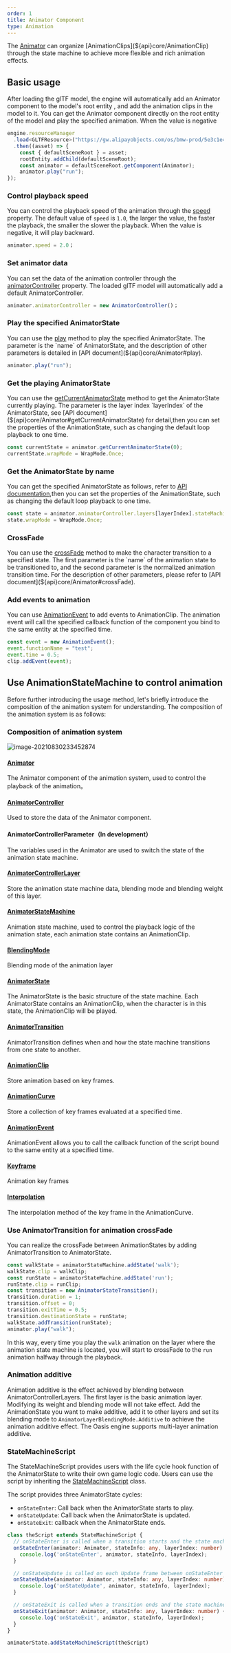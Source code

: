 ```yaml
---
order: 1
title: Animator Component
type: Animation
---
```


The [Animator](${api}core/Animator) can organize [AnimationClips](${api}core/AnimationClip) through the state machine to achieve more flexible and rich animation effects.

## Basic usage
After loading the glTF model, the engine will automatically add an Animator component to the model's root entity , and add the animation clips in the model to it. You can get the Animator component directly on the root entity of the model and play the specified animation. When the value is negative 

```typescript
engine.resourceManager
  .load<GLTFResource>("https://gw.alipayobjects.com/os/bmw-prod/5e3c1e4e-496e-45f8-8e05-f89f2bd5e4a4.glb")
  .then((asset) => {
    const { defaultSceneRoot } = asset;
    rootEntity.addChild(defaultSceneRoot);
    const animator = defaultSceneRoot.getComponent(Animator);
    animator.play("run");
});
```

### Control playback speed

You can control the playback speed of the animation through the [speed](${api}core/Animator#speed) property. The default value of `speed` is `1.0`, the larger the value, the faster the playback, the smaller the slower the playback. When the value is negative, it will play backward.

```typescript
animator.speed = 2.0；
```

### Set animator data

You can set the data of the animation controller through the [animatorController](${api}core/Animator#animatorController) property. The loaded glTF model will automatically add a default AnimatorController.

```typescript
animator.animatorController = new AnimatorController()；
```

### Play the specified AnimatorState

<playground src="skeleton-animation-play.ts"></playground>

You can use the [play](${api}core/Animator#play) method to play the specified AnimatorState. The parameter is the `name` of AnimatorState, and the description of other parameters is detailed in [API document](${api}core/Animator#play).

```typescript
animator.play("run");
```

### Get the playing AnimatorState

You can use the [getCurrentAnimatorState](${api}core/Animator#getCurrentAnimatorState) method to get the AnimatorState currently playing. The parameter is the layer index `layerIndex` of the AnimatorState, see [API document](${api}core/Animator#getCurrentAnimatorState) for detail,then you can set the properties of the AnimationState, such as changing the default loop playback to one time.

```typescript
const currentState = animator.getCurrentAnimatorState(0);
currentState.wrapMode = WrapMode.Once;
```

### Get the AnimatorState by name

You can get the specified AnimatorState as follows, refer to [API documentation](${api}core/Animator#animatorController),then you can set the properties of the AnimationState, such as changing the default loop playback to one time.

```typescript
const state = animator.animatorController.layers[layerIndex].stateMachine.findStateByName('xxx');
state.wrapMode = WrapMode.Once;
```

### CrossFade

<playground src="skeleton-animation-crossfade.ts"></playground>

You can use the [crossFade](${api}core/Animator#crossFade) method to make the character transition to a specified state. The first parameter is the `name` of the animation state to be transitioned to, and the second parameter is the normalized animation transition time. For the description of other parameters, please refer to [API document](${api}core/Animator#crossFade).

### Add events to animation

<playground src="animation-event.ts"></playground>

You can use [AnimationEvent](${api}core/AnimationEvent) to add events to AnimationClip. The animation event will call the specified callback function of the component you bind to the same entity at the specified time.

```typescript
const event = new AnimationEvent();
event.functionName = "test";
event.time = 0.5;
clip.addEvent(event);
```

## Use AnimationStateMachine to control animation

Before further introducing the usage method, let's briefly introduce the composition of the animation system for understanding. The composition of the animation system is as follows:

### Composition of animation system

![image-20210830233452874](https://gw.alipayobjects.com/zos/OasisHub/b973418a-cca7-46c9-9298-a54e7d445f70/image-20210830233452874.png)

#### [Animator](${api}core/Animator)
The Animator component of the animation system, used to control the playback of the animation。

#### [AnimatorController](${api}core/AnimatorController)
Used to store the data of the  Animator component.

#### AnimatorControllerParameter（In development）
The variables used in the Animator are used to switch the state of the animation state machine.

#### [AnimatorControllerLayer](${api}core/AnimatorControllerLayer)
Store the animation state machine data, blending mode and blending weight of this layer.

#### [AnimatorStateMachine](${api}core/AnimatorStateMachine)
Animation state machine, used to control the playback logic of the animation state, each animation state contains an AnimationClip.

#### [BlendingMode](${api}core/AnimatorControllerLayer#blendingMode)
Blending mode of the animation layer

#### [AnimatorState](${api}core/AnimatorState)
The AnimatorState is the basic structure of the state machine. Each AnimatorState contains an AnimationClip, when the character is in this state, the AnimationClip will be played.

#### [AnimatorTransition](${api}core/AnimatorTransition)
AnimatorTransition defines when and how the state machine transitions from one state to another.

#### [AnimationClip](${api}core/AnimationClip)
Store animation based on key frames.

#### [AnimationCurve](${api}core/AnimationCurve)
Store a collection of key frames evaluated at a specified time.

#### [AnimationEvent](${api}core/AnimationEvent)
AnimationEvent allows you to call the callback function of the script bound to the same entity at a specified time.

#### [Keyframe](${api}core/KeyFrame)
Animation key frames

#### [Interpolation](${api}core/AnimationCurve#interpolation)
The interpolation method of the key frame in the AnimationCurve.

### Use AnimatorTransition for animation crossFade
You can realize the crossFade between AnimationStates by adding AnimatorTransition to AnimatorState.

```typescript
const walkState = animatorStateMachine.addState('walk');
walkState.clip = walkClip;
const runState = animatorStateMachine.addState('run');
runState.clip = runClip;
const transition = new AnimatorStateTransition();
transition.duration = 1;
transition.offset = 0;
transition.exitTime = 0.5;
transition.destinationState = runState;
walkState.addTransition(runState);
animator.play("walk");
```
In this way, every time you play the `walk` animation on the layer where the animation state machine is located, you will start to crossFade to the `run` animation halfway through the playback.

### Animation additive

<playground src="skeleton-animation-additive.ts"></playground>

Animation additive is the effect achieved by blending between AnimatorControllerLayers. The first layer is the basic animation layer. Modifying its weight and blending mode will not take effect. Add the AnimationState you want to make additive, add it to other layers and set its blending mode to `AnimatorLayerBlendingMode.Additive` to achieve the animation additive effect. The Oasis engine supports multi-layer animation additive.

### StateMachineScript

<playground src="animation-stateMachineScript.ts"></playground>

The StateMachineScript provides users with the life cycle hook function of the AnimatorState to write their own game logic code. Users can use the script by inheriting the [StateMachineScript](${api}core/StateMachineScript) class.

The script provides three AnimatorState cycles:

- `onStateEnter`: Call back when the AnimatorState starts to play.
- `onStateUpdate`: Call back when the AnimatorState is updated.
- `onStateExit`: callback when the AnimatorState ends.


```typescript
class theScript extends StateMachineScript {
  // onStateEnter is called when a transition starts and the state machine starts to evaluate this state
  onStateEnter(animator: Animator, stateInfo: any, layerIndex: number) {
    console.log('onStateEnter', animator, stateInfo, layerIndex);
  }

  // onStateUpdate is called on each Update frame between onStateEnter and onStateExit callbacks
  onStateUpdate(animator: Animator, stateInfo: any, layerIndex: number) {
    console.log('onStateUpdate', animator, stateInfo, layerIndex);
  }

  // onStateExit is called when a transition ends and the state machine finishes evaluating this state
  onStateExit(animator: Animator, stateInfo: any, layerIndex: number) {
    console.log('onStateExit', animator, stateInfo, layerIndex);
  }
}

animatorState.addStateMachineScript(theScript)
```
